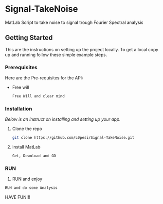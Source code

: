 # Signal-TakeNoise
MatLab Script to take noise to signal trough Fourier Spectral analysis


<!-- GETTING STARTED -->
## Getting Started

This are the instructions on setting up the project locally.
To get a local copy up and running follow these simple example steps.

### Prerequisites

Here are the Pre-requisites for the API:
* Free will
  ```sh
  Free Will and clear mind
  ```

### Installation

_Below is an instruct on installing and setting up your app._

1. Clone the repo
   ```sh
   git clone https://github.com/L0pesi/Signal-TakeNoise.git
   ```
2. Install MatLab
   ```sh
   Get, Download and GO
   ```
   
  ### RUN
  1. RUN and enjoy
   ```sh
   RUN and do some Analysis
   ```
   
   
   
   
   HAVE FUN!!!
